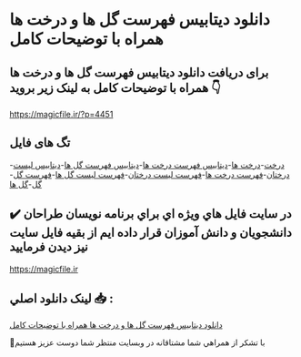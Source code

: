 # دانلود دیتابیس فهرست گل ها و درخت ها همراه با توضیحات کامل

## برای دریافت دانلود دیتابیس فهرست گل ها و درخت ها همراه با توضیحات کامل به لینک زیر بروید 👇

https://magicfile.ir/?p=4451

## تگ های فایل

-[درخت](https://magicfile.ir/product/%d8%af%db%8c%d8%aa%d8%a7%d8%a8%db%8c%d8%b3-%d9%81%d9%87%d8%b1%d8%b3%d8%aa-%da%af%d9%84-%d9%87%d8%a7-%d9%88-%d8%af%d8%b1%d8%ae%d8%aa-%d9%87%d8%a7/)-[درخت ها](https://magicfile.ir/product/%d8%af%db%8c%d8%aa%d8%a7%d8%a8%db%8c%d8%b3-%d9%81%d9%87%d8%b1%d8%b3%d8%aa-%da%af%d9%84-%d9%87%d8%a7-%d9%88-%d8%af%d8%b1%d8%ae%d8%aa-%d9%87%d8%a7/)-[دیتابیس فهرست درخت ها](https://magicfile.ir/product/%d8%af%db%8c%d8%aa%d8%a7%d8%a8%db%8c%d8%b3-%d9%81%d9%87%d8%b1%d8%b3%d8%aa-%da%af%d9%84-%d9%87%d8%a7-%d9%88-%d8%af%d8%b1%d8%ae%d8%aa-%d9%87%d8%a7/)-[دیتابیس فهرست گل ها](https://magicfile.ir/product/%d8%af%db%8c%d8%aa%d8%a7%d8%a8%db%8c%d8%b3-%d9%81%d9%87%d8%b1%d8%b3%d8%aa-%da%af%d9%84-%d9%87%d8%a7-%d9%88-%d8%af%d8%b1%d8%ae%d8%aa-%d9%87%d8%a7/)-[دیتابیس لیست درختان](https://magicfile.ir/product/%d8%af%db%8c%d8%aa%d8%a7%d8%a8%db%8c%d8%b3-%d9%81%d9%87%d8%b1%d8%b3%d8%aa-%da%af%d9%84-%d9%87%d8%a7-%d9%88-%d8%af%d8%b1%d8%ae%d8%aa-%d9%87%d8%a7/)-[فهرست درخت ها](https://magicfile.ir/product/%d8%af%db%8c%d8%aa%d8%a7%d8%a8%db%8c%d8%b3-%d9%81%d9%87%d8%b1%d8%b3%d8%aa-%da%af%d9%84-%d9%87%d8%a7-%d9%88-%d8%af%d8%b1%d8%ae%d8%aa-%d9%87%d8%a7/)-[فهرست لیست درختان](https://magicfile.ir/product/%d8%af%db%8c%d8%aa%d8%a7%d8%a8%db%8c%d8%b3-%d9%81%d9%87%d8%b1%d8%b3%d8%aa-%da%af%d9%84-%d9%87%d8%a7-%d9%88-%d8%af%d8%b1%d8%ae%d8%aa-%d9%87%d8%a7/)-[فهرست لیست گل ها](https://magicfile.ir/product/%d8%af%db%8c%d8%aa%d8%a7%d8%a8%db%8c%d8%b3-%d9%81%d9%87%d8%b1%d8%b3%d8%aa-%da%af%d9%84-%d9%87%d8%a7-%d9%88-%d8%af%d8%b1%d8%ae%d8%aa-%d9%87%d8%a7/)-[فهرست گل](https://magicfile.ir/product/%d8%af%db%8c%d8%aa%d8%a7%d8%a8%db%8c%d8%b3-%d9%81%d9%87%d8%b1%d8%b3%d8%aa-%da%af%d9%84-%d9%87%d8%a7-%d9%88-%d8%af%d8%b1%d8%ae%d8%aa-%d9%87%d8%a7/)-[گل](https://magicfile.ir/product/%d8%af%db%8c%d8%aa%d8%a7%d8%a8%db%8c%d8%b3-%d9%81%d9%87%d8%b1%d8%b3%d8%aa-%da%af%d9%84-%d9%87%d8%a7-%d9%88-%d8%af%d8%b1%d8%ae%d8%aa-%d9%87%d8%a7/)-[گل ها](https://magicfile.ir/product/%d8%af%db%8c%d8%aa%d8%a7%d8%a8%db%8c%d8%b3-%d9%81%d9%87%d8%b1%d8%b3%d8%aa-%da%af%d9%84-%d9%87%d8%a7-%d9%88-%d8%af%d8%b1%d8%ae%d8%aa-%d9%87%d8%a7/)

## ✔️ در سايت فايل هاي ويژه اي براي برنامه نويسان طراحان دانشجويان و دانش آموزان قرار داده ايم از بقيه فايل سايت نيز ديدن فرماييد

https://magicfile.ir


## لينک دانلود اصلي 📥 :

[دانلود دیتابیس فهرست گل ها و درخت ها همراه با توضیحات کامل](https://magicfile.ir/product/%d8%af%db%8c%d8%aa%d8%a7%d8%a8%db%8c%d8%b3-%d9%81%d9%87%d8%b1%d8%b3%d8%aa-%da%af%d9%84-%d9%87%d8%a7-%d9%88-%d8%af%d8%b1%d8%ae%d8%aa-%d9%87%d8%a7/) 


🙏با تشکر از همراهي شما مشتاقانه در وبسایت منتظر شما دوست عزیز هستیم

